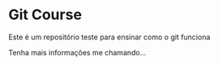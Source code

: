 # Git Course

Este é um repositório teste para ensinar como o git funciona 

Tenha mais informações me chamando...
